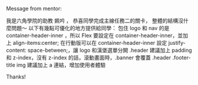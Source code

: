 Message from mentor:


我是六角學院的助教 姵吟 ，
恭喜同學完成主線任務二的關卡，
整體的結構沒什麼問題～
以下有幾點可優化的地方提供給同學：
包住 logo 和 nav 的是 container-header-inner ，所以 Flex 要設定在 container-header-inner，並加上 align-items:center;
在行動版可以在 container-header-inner 設定 justify-content: space-between;，讓 logo 和漢堡選單分開
.header 建議加上 padding 和 z-index，沒有 z-index 的話，滾動畫面時，.banner 會覆蓋 .header
.footer-title img 建議加上 a 連結，增加使用者體驗


Thanks!
